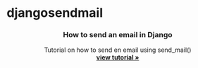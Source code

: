 # djangosendmail
<p align="center">
    

  <h3 align="center">How to send an email in Django</h3>

  <p align="center">
    Tutorial on how to send en email using send_mail()
    <br />
    <a href="https://www.thedjangoguy.com/post/django-send-mail-class-based-views-and-function-ba/"><strong>view tutorial »</strong></a>
    <br />
  </p>
</p>
